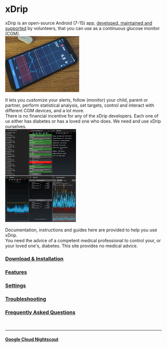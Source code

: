 # xDrip
  
xDrip is an open-source Android (7-15) app, [developed, maintained and supported](https://github.com/NightscoutFoundation/xDrip) by volunteers, that you can use as a continuous glucose monitor (CGM).  
![](./docs/images/xDinaction.png)  
  
It lets you customize your alerts, follow (monitor) your child, parent or partner, perform statistical analysis, set targets, control and interact with different CGM devices, and a lot more.  
There is no financial incentive for any of the xDrip developers.  Each one of us either has diabetes or has a loved one who does.  We need and use xDrip ourselves.  
![](./docs/images/mosaic.png)  
  
Documentation, instructions and guides here are provided to help you use xDrip.  
You need the advice of a competent medical professional to control your, or your loved one's, diabetes. This site provides no medical advice.  
  
  
### [Download & Installation](./docs/Installation_page.md)
### [Features](./docs/Features_page.md)
### [Settings](./docs/Settings.md)
### [Troubleshooting](./docs/Troubleshooting_page.md)
### [Frequently Asked Questions](./docs/FAQ_page.md)
<br/>  

---  
   
#### [Google Cloud Nightscout](./docs/Nightscout/GoogleCloud.md)
    
